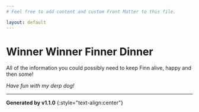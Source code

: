 ```yaml
---
# Feel free to add content and custom Front Matter to this file.

layout: default
---
```


# Winner Winner Finner Dinner


All of the information you could possibly need to keep Finn alive, happy and then some!

_Have fun with my derp dog!_

----

**Generated by v1.1.0**
{:style="text-align:center"}
